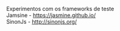 Experimentos com os frameworks de teste <br/>
   Jamsine - <a href='https://jasmine.github.io/'>https://jasmine.github.io/</a> <br/>
   SinonJs - <a href='http://sinonjs.org/'>http://sinonjs.org/</a> <br/>
